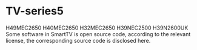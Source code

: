 # TV-series5
H49MEC2650 H40MEC2650 H32MEC2650 H39NEC2500 H39N2600UK
Some software in SmartTV is open source code, according to the relevant license, the corresponding source code is disclosed here.
